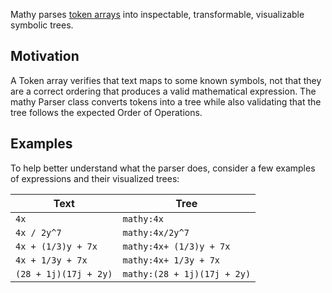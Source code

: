 Mathy parses [token arrays](./tokenizer) into inspectable, transformable, visualizable symbolic trees.

## Motivation

A Token array verifies that text maps to some known symbols, not that they are a correct ordering that produces a valid mathematical expression. The mathy Parser class converts tokens into a tree while also validating that the tree follows the expected Order of Operations.

## Examples

To help better understand what the parser does, consider a few examples of expressions and their visualized trees:

| Text                  | Tree                        |
| --------------------- | --------------------------- |
| `4x`                  | `mathy:4x`                  |
| `4x / 2y^7`           | `mathy:4x/2y^7`             |
| `4x + (1/3)y + 7x`    | `mathy:4x+ (1/3)y + 7x`     |
| `4x + 1/3y + 7x`      | `mathy:4x+ 1/3y + 7x`       |
| `(28 + 1j)(17j + 2y)` | `mathy:(28 + 1j)(17j + 2y)` |
